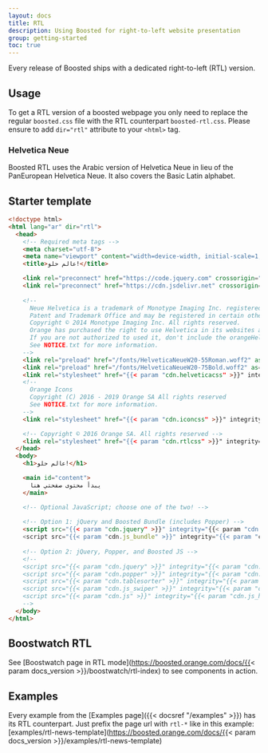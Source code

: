 ```yaml
---
layout: docs
title: RTL
description: Using Boosted for right-to-left website presentation
group: getting-started
toc: true
---
```


Every release of Boosted ships with a dedicated right-to-left (RTL) version.

## Usage

To get a RTL version of a boosted webpage you only need to replace the regular `boosted.css` file with the RTL counterpart `boosted-rtl.css`.
Please ensure to add `dir="rtl"` attribute to your `<html>` tag.

### Helvetica Neue

Boosted RTL uses the Arabic version of Helvetica Neue in lieu of the PanEuropean Helvetica Neue. It also covers the Basic Latin alphabet. 

## Starter template

```html
<!doctype html>
<html lang="ar" dir="rtl">
  <head>
    <!-- Required meta tags -->
    <meta charset="utf-8">
    <meta name="viewport" content="width=device-width, initial-scale=1, shrink-to-fit=no">
    <title>عالم حلو!</title>

    <link rel="preconnect" href="https://code.jquery.com" crossorigin="anonymous">
    <link rel="preconnect" href="https://cdn.jsdelivr.net" crossorigin="anonymous">
    
    <!--
      Neue Helvetica is a trademark of Monotype Imaging Inc. registered in the U.S.
      Patent and Trademark Office and may be registered in certain other jurisdictions.
      Copyright © 2014 Monotype Imaging Inc. All rights reserved.
      Orange has purchased the right to use Helvetica in its websites and mobile applications.
      If you are not authorized to used it, don't include the orangeHelvetica.css.
      See NOTICE.txt for more information.
    -->
    <link rel="preload" href="/fonts/HelveticaNeueW20-55Roman.woff2" as="font" type="font/woff2" crossorigin="anonymous">
    <link rel="preload" href="/fonts/HelveticaNeueW20-75Bold.woff2" as="font" type="font/woff2" crossorigin="anonymous">
    <link rel="stylesheet" href="{{< param "cdn.helveticacss" >}}" integrity="{{< param "cdn.helveticacss_hash" >}}" crossorigin="anonymous">
    <!--
      Orange Icons
      Copyright (C) 2016 - 2019 Orange SA All rights reserved
      See NOTICE.txt for more information.
    -->
    <link rel="stylesheet" href="{{< param "cdn.iconcss" >}}" integrity="{{< param "cdn.iconcss_hash" >}}" crossorigin="anonymous">

    <!-- Copyright © 2016 Orange SA. All rights reserved -->
    <link rel="stylesheet" href="{{< param "cdn.rtlcss" >}}" integrity="{{< param "cdn.rtlcss_hash" >}}" crossorigin="anonymous">
  </head>
  <body>
    <h1>عالم حلو!</h1>

    <main id="content">
      يبدأ محتوى صفحتي هنا
    </main>

    <!-- Optional JavaScript; choose one of the two! -->
    
    <!-- Option 1: jQuery and Boosted Bundle (includes Popper) -->
    <script src="{{< param "cdn.jquery" >}}" integrity="{{< param "cdn.jquery_hash" >}}" crossorigin="anonymous"></script>
    <script src="{{< param "cdn.js_bundle" >}}" integrity="{{< param "cdn.js_bundle_hash" >}}" crossorigin="anonymous"></script>
    
    <!-- Option 2: jQuery, Popper, and Boosted JS -->
    <!--
    <script src="{{< param "cdn.jquery" >}}" integrity="{{< param "cdn.jquery_hash" >}}" crossorigin="anonymous"></script>
    <script src="{{< param "cdn.popper" >}}" integrity="{{< param "cdn.popper_hash" >}}" crossorigin="anonymous"></script>
    <script src="{{< param "cdn.tablesorter" >}}" integrity="{{< param "cdn.tablesorter_hash" >}}" crossorigin="anonymous"></script>
    <script src="{{< param "cdn.js_swiper" >}}" integrity="{{< param "cdn.js_swiper_hash" >}}" crossorigin="anonymous"></script>
    <script src="{{< param "cdn.js" >}}" integrity="{{< param "cdn.js_hash" >}}" crossorigin="anonymous"></script>
    -->
  </body>
</html>
``` 

## Boostwatch RTL

See [Boostwatch page in RTL mode](https://boosted.orange.com/docs/{{< param docs_version >}}/boostwatch/rtl-index) to see components in action.

## Examples

Every example from the [Examples page]({{< docsref "/examples" >}}) has its RTL counterpart. Just prefix the page url with `rtl-*` like in this example: [examples/rtl-news-template](https://boosted.orange.com/docs/{{< param docs_version >}}/examples/rtl-news-template)
